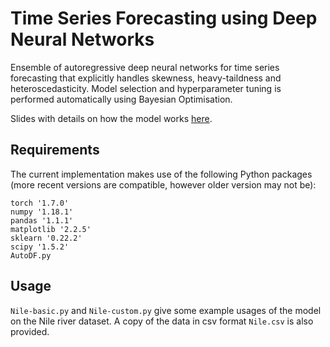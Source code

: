 # Time Series Forecasting using Deep Neural Networks
Ensemble of autoregressive deep neural networks for time series forecasting that explicitly handles skewness, heavy-taildness and heteroscedasticity. Model selection and hyperparameter tuning is performed automatically using Bayesian Optimisation. 

Slides with details on how the model works [here](https://drive.google.com/file/d/195v9FItuhBpdrY01i1cEDgnfLup8xZ97/view?usp=sharing).

## Requirements
The current implementation makes use of the following Python packages (more recent versions are compatible, however older version may not be):
```
torch '1.7.0'
numpy '1.18.1'
pandas '1.1.1'
matplotlib '2.2.5'
sklearn '0.22.2'
scipy '1.5.2'
AutoDF.py 
```

## Usage
```Nile-basic.py``` and ```Nile-custom.py``` give some example usages of the model on the Nile river dataset. A copy of the data in csv format ```Nile.csv``` is also provided. 
